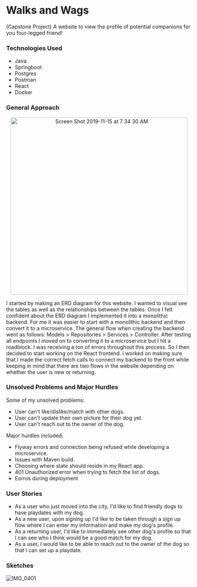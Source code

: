 # Walks and Wags
(Capstone Project)
A website to view the profile of potential companions for you four-legged friend!

### Technologies Used
- Java
- Springboot
- Postgres
- Postman
- React
- Docker

### General Approach
<p align="center"> <img width="481" alt="Screen Shot 2019-11-15 at 7 34 30 AM" src="https://user-images.githubusercontent.com/54462998/68944548-0f2a7000-077c-11ea-951e-8137ee668607.png"> </p>

I started by making an ERD diagram for this website. I wanted to visual see the tables as well as the relationships between the tables. Once I felt confident about the ERD diagram I implemented it into a monolithic backend. For me it was easier to start with a monolithic backend and then convert it to a microservice. The general flow when creating the backend went as follows: Models > Repositories > Services > Controller. After testing all endpoints I moved on to converting it to a microservice but I hit a roadblock. I was receiving a ton of errors throughout this process. So I then decided to start working on the React frontend. I worked on making sure that I made the correct fetch calls to connect my backend to the front while keeping in mind that there are two flows in the website depending on whether the user is new or returning.  

### Unsolved Problems and Major Hurdles
Some of my unsolved problems:
- User can't like/dislike/match with other dogs.
- User can't update their own picture for their dog yet.
- User can't reach out to the owner of the dog.

Major hurdles included:
- Flyway errors and connection being refused while developing a microservice.
- Issues with Maven build.
- Choosing where state should reside in my React app.
- 401 Unauthorized error when trying to fetch the list of dogs.
- Eorros during deployment


### User Stories
- As a user who just moved into the city, I'd like to find friendly dogs to have playdates with my dog.
- As a new user, upon signing up I'd like to be taken through a sign up flow where I can enter my information and make my dog's profile.
- As a returning user, I'd like to immediately see other dog's profile so that I can see who I think would be a good match for my dog.
- As a user, I would like to be able to reach out to the owner of the dog so that I can set up a playdate.

### Sketches
![IMG_0401](https://user-images.githubusercontent.com/54462998/68944858-ec4c8b80-077c-11ea-9a84-9f750e70e3b0.jpg)
